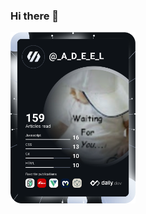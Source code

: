 ### Hi there 👋

<a href="https://app.daily.dev/DailyDevTips"><img src="https://github.com/a-d-e-e-l/a-d-e-e-l/blob/master/devcard.svg" width="200" alt="Műhâmmāď Äděêl's Dev Card"/></a>

<!--
**a-d-e-e-l/a-d-e-e-l** is a ✨ _special_ ✨ repository because its `README.md` (this file) appears on your GitHub profile.

Here are some ideas to get you started:

- 🔭 I’m currently working on ...
- 🌱 I’m currently learning ...
- 👯 I’m looking to collaborate on ...
- 🤔 I’m looking for help with ...
- 💬 Ask me about ...
- 📫 How to reach me: ...
- 😄 Pronouns: ...
- ⚡ Fun fact: ...
-->
